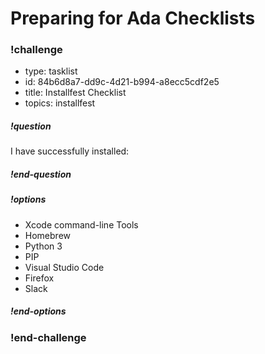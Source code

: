 # Preparing for Ada Checklists

<!-- >>>>>>>>>>>>>>>>>>>>>> BEGIN CHALLENGE >>>>>>>>>>>>>>>>>>>>>> -->
<!-- Replace everything in square brackets [] and remove brackets  -->

### !challenge

* type: tasklist
* id: 84b6d8a7-dd9c-4d21-b994-a8ecc5cdf2e5
* title: Installfest Checklist
* topics: installfest

##### !question

I have successfully installed:

##### !end-question

##### !options

* Xcode command-line Tools
* Homebrew
* Python 3
* PIP
* Visual Studio Code
* Firefox
* Slack

##### !end-options

<!-- !rubric - !end-rubric (markdown, instructors can see while scoring a checkpoint) -->
<!-- !explanation - !end-explanation (markdown, students can see after answering correctly) -->

### !end-challenge

<!-- ======================= END CHALLENGE ======================= -->

